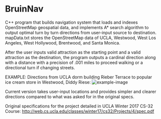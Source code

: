 # BruinNav

C++ program that builds navigation system that loads and indexes OpenStreetMap geospatial data, and implements A* search algorithm to output optimal turn by turn directions from user-input source to destination. mapData.txt stores the OpenStreetMap data of UCLA, Westwood, West Los Angeles, West Hollywood, Brentwood, and Santa Monica. 


After the user inputs valid attraction as the starting point and a valid attraction as the destination, the program outputs a cardinal direction along with a distance with a precision of .001 miles to proceed walking or a directional turn if changing streets.

EXAMPLE: Directions from UCLA dorm building Rieber Terrace to popular ice cream store in Westwood, Diddy Riese:
![example-image](https://i.gyazo.com/9c98615ca0ce2ebebdcb99889a475496.png)



Current version takes user-input locations and provides simpler and clearer directions compared to what was asked for in the original specs.

Original specifications for the project detailed in UCLA Winter 2017 CS-32 Course: http://web.cs.ucla.edu/classes/winter17/cs32/Projects/4/spec.pdf
